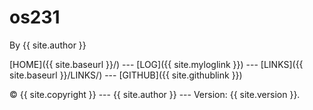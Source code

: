 # os231

By {{ site.author }}

[HOME]({{ site.baseurl }}/) --- [LOG]({{ site.myloglink }}) --- [LINKS]({{ site.baseurl }}/LINKS/) --- [GITHUB]({{ site.githublink }})

© {{ site.copyright }} --- {{ site.author }} --- Version: {{ site.version }}. 
